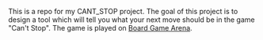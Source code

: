 This is a repo for my CANT_STOP project. The goal of this project is to design a tool which will tell you what your next move should be in the game "Can't Stop". The game is played on [Board Game Arena](https://boardgamearena.com/gamepanel?game=cantstop).
